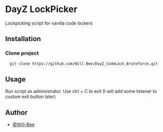 
# DayZ LockPicker

Lockpicking script for vanilla code lockers
## Installation

### Clone project

```bash
  git clone https://github.com/Will-Bee/DayZ_CodeLock_Bruteforce.git
```
    
## Usage

Run script as administrator. Use ctrl + C to exit (I will add some listener to custom exit button later)


## Author

- [@Will-Bee](https://github.com/Will-Bee)
